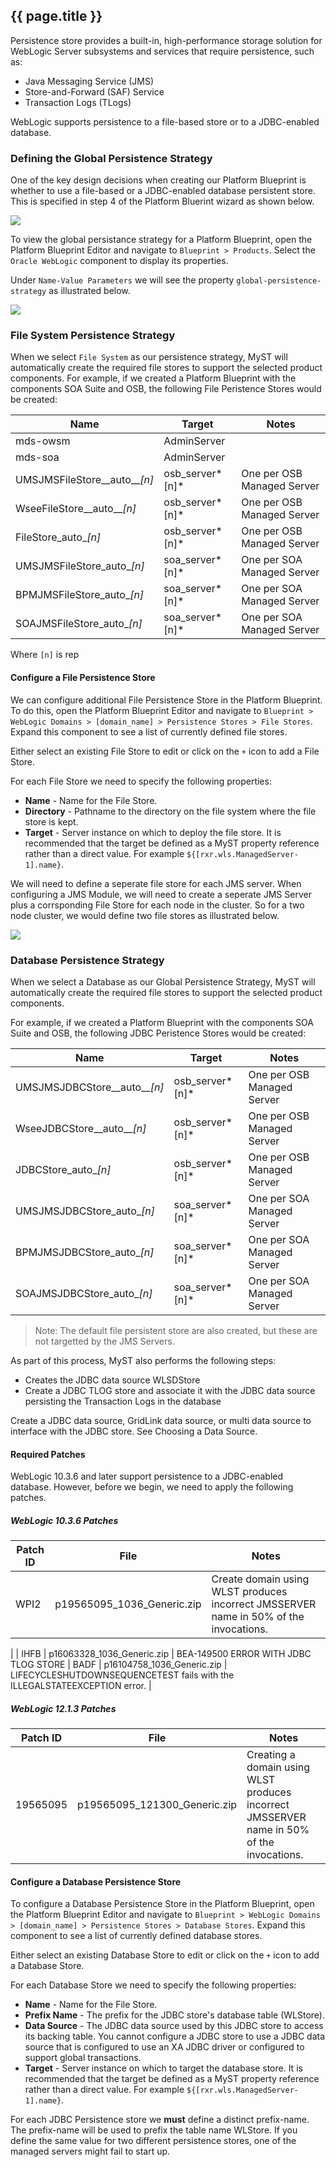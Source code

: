 <!-- Note on Persistent Stores
* See https://rubiconred.jira.com/wiki/display/M25D/Configuring+the+Persistence+Store
* See https://rubiconred.jiveon.com/message/4424
* See https://rubiconred.jira.com/wiki/display/RABOCD/MyST+Studio+Configuration+Management+Guide#MySTStudioConfigurationManagementGuide-JavaMessagingServer
-->

## {{ page.title }}
Persistence store provides a built-in, high-performance storage solution for WebLogic Server subsystems and services that require persistence, such as: 
* Java Messaging Service (JMS)
* Store-and-Forward (SAF) Service
* Transaction Logs (TLogs)

WebLogic supports persistence to a file-based store or to a JDBC-enabled database.

### Defining the Global Persistence Strategy
One of the key design decisions when creating our Platform Blueprint is whether to use a file-based or a JDBC-enabled database persistent store. This is specified in step 4 of the Platform Bluerint wizard as shown below.

![](img/selectPersistenceStrategy.PNG)

To view the global persistance strategy for a Platform Blueprint, open the Platform Blueprint Editor and navigate to `Blueprint > Products`. Select the `Oracle WebLogic` component to display its properties. 

Under `Name-Value Parameters` we will see the property `global-persistence-strategy` as illustrated below.

![](img/persistenceStrategySetting.PNG)

### File System Persistence Strategy
When we select `File System` as our persistence strategy, MyST will automatically create the required file stores to support the selected product components. For example, if we created a Platform Blueprint with the components SOA Suite and OSB, the following  File Peristence Stores would be created:

| Name | Target | Notes |
| ---- | ------ | ----- |
| mds-owsm | AdminServer ||
| mds-soa | AdminServer ||
| UMSJMSFileStore__auto__*[n]* | osb_server*[n]* | One per OSB Managed Server |
| WseeFileStore__auto__*[n]* | osb_server*[n]* | One per OSB Managed Server |
| FileStore_auto_*[n]* | osb_server*[n]* | One per OSB Managed Server |
| UMSJMSFileStore_auto_*[n]* | soa_server*[n]* | One per SOA Managed Server |
| BPMJMSFileStore_auto_*[n]* | soa_server*[n]* | One per SOA Managed Server |
| SOAJMSFileStore_auto_*[n]* | soa_server*[n]* | One per SOA Managed Server |

Where `[n]` is rep


#### Configure a File Persistence Store
We can configure additional File Persistence Store in the Platform Blueprint. To do this, open the Platform Blueprint Editor and navigate to `Blueprint > WebLogic Domains > [domain_name] > Persistence Stores > File Stores`. Expand this component to see a list of currently defined file stores.

Either select an existing File Store to edit or click on the `+` icon to add a File Store.

For each File Store we need to specify the following properties:
* **Name** - Name for the File Store.
* **Directory** - Pathname to the directory on the file system where the file store is kept.
* **Target** - Server instance on which to deploy the file store. It is recommended that the target be defined as a MyST property reference rather than a direct value. For example `${[rxr.wls.ManagedServer-1].name}`.

We will need to define a seperate file store for each JMS server. When configuring a JMS Module, we will need to create a seperate JMS Server plus a corrsponding File Store for each node in the cluster. So for a two node cluster, we would define two file stores as illustrated below.

![](img/exampleFilePersistenceStore.png)




### Database Persistence Strategy
When we select a Database as our Global Persistence Strategy, MyST will automatically create the required file stores to support the selected product components. 

For example, if we created a Platform Blueprint with the components SOA Suite and OSB, the following  JDBC Peristence Stores would be created:

| Name | Target | Notes |
| ---- | ------ | ----- |
| UMSJMSJDBCStore__auto__*[n]* | osb_server*[n]* | One per OSB Managed Server |
| WseeJDBCStore__auto__*[n]* | osb_server*[n]* | One per OSB Managed Server |
| JDBCStore_auto_*[n]* | osb_server*[n]* | One per OSB Managed Server |
| UMSJMSJDBCStore_auto_*[n]* | soa_server*[n]* | One per SOA Managed Server |
| BPMJMSJDBCStore_auto_*[n]* | soa_server*[n]* | One per SOA Managed Server |
| SOAJMSJDBCStore_auto_*[n]* | soa_server*[n]* | One per SOA Managed Server |

> Note: The default file persistent store are also created, but these are not targetted by the JMS Servers.

As part of this process, MyST also performs the following steps:
* Creates the JDBC data source WLSDStore
* Create a JDBC TLOG store and associate it with the JDBC data source persisting the Transaction Logs in the database

Create a JDBC data source, GridLink data source, or multi data source to interface with the JDBC store. See Choosing a Data Source.

#### Required Patches
WebLogic 10.3.6 and later support persistence to a JDBC-enabled database. However, before we begin, we need to apply the following patches.

##### WebLogic 10.3.6 Patches

| Patch ID | File | Notes |
| -------- | ---- | ----- |
| WPI2 | p19565095_1036_Generic.zip | Create domain using WLST produces incorrect JMSSERVER name in 50% of the invocations. |
| IHFB | p16063328_1036_Generic.zip | BEA-149500 ERROR WITH JDBC TLOG STORE
| BADF | p16104758_1036_Generic.zip | LIFECYCLESHUTDOWNSEQUENCETEST fails with the ILLEGALSTATEEXCEPTION error. |

##### WebLogic 12.1.3 Patches

| Patch ID | File | Notes |
| -------- | ---- | ----- |
| 19565095 | p19565095_121300_Generic.zip | Creating a domain using WLST produces incorrect JMSSERVER name in 50% of the invocations. |

#### Configure a Database Persistence Store
To configure a Database Persistence Store in the Platform Blueprint, open the Platform Blueprint Editor and navigate to `Blueprint > WebLogic Domains > [domain_name] > Persistence Stores > Database Stores`. Expand this component to see a list of currently defined database stores.

Either select an existing Database Store to edit or click on the `+` icon to add a Database Store.

For each Database Store we need to specify the following properties:
* **Name** - Name for the File Store.
* **Prefix Name** - The prefix for the JDBC store's database table (WLStore).
* **Data Source** - The JDBC data source used by this JDBC store to access its backing table. You cannot configure a JDBC store to use a JDBC data source that is configured to use an XA JDBC driver or configured to support global transactions.
* **Target** - Server instance on which to target the database store. It is recommended that the target be defined as a MyST property reference rather than a direct value. For example `${[rxr.wls.ManagedServer-1].name}`.

For each JDBC Persistence store we **must** define a distinct prefix-name. The prefix-name will be used to prefix the table name WLStore. If you define the same value for two different persistence stores, one of the managed servers might fail to start up.
